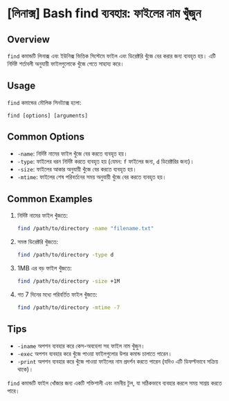# [লিনাক্স] Bash find ব্যবহার: ফাইলের নাম খুঁজুন

## Overview
`find` কমান্ডটি লিনাক্স এবং ইউনিক্স ভিত্তিক সিস্টেমে ফাইল এবং ডিরেক্টরি খুঁজে বের করার জন্য ব্যবহৃত হয়। এটি নির্দিষ্ট শর্তাবলী অনুযায়ী ফাইলগুলোকে খুঁজে পেতে সাহায্য করে।

## Usage
`find` কমান্ডের মৌলিক সিনট্যাক্স হলো:

```
find [options] [arguments]
```

## Common Options
- `-name`: নির্দিষ্ট নামের ফাইল খুঁজে বের করতে ব্যবহৃত হয়।
- `-type`: ফাইলের ধরন নির্দিষ্ট করতে ব্যবহৃত হয় (যেমন: `f` ফাইলের জন্য, `d` ডিরেক্টরির জন্য)।
- `-size`: ফাইলের আকার অনুযায়ী খুঁজে বের করতে ব্যবহৃত হয়।
- `-mtime`: ফাইলের শেষ পরিবর্তনের সময় অনুযায়ী খুঁজে বের করতে ব্যবহৃত হয়।

## Common Examples
1. নির্দিষ্ট নামের ফাইল খুঁজতে:
   ```bash
   find /path/to/directory -name "filename.txt"
   ```

2. সমস্ত ডিরেক্টরি খুঁজতে:
   ```bash
   find /path/to/directory -type d
   ```

3. 1MB এর বড় ফাইল খুঁজতে:
   ```bash
   find /path/to/directory -size +1M
   ```

4. গত 7 দিনের মধ্যে পরিবর্তিত ফাইল খুঁজতে:
   ```bash
   find /path/to/directory -mtime -7
   ```

## Tips
- `-iname` অপশন ব্যবহার করে কেস-অবহেলা সহ ফাইল নাম খুঁজুন।
- `-exec` অপশন ব্যবহার করে খুঁজে পাওয়া ফাইলগুলোর উপর কমান্ড চালাতে পারেন।
- `-print` অপশন ব্যবহার করে খুঁজে পাওয়া ফাইলের নাম প্রদর্শন করতে পারেন (যদিও এটি ডিফল্টভাবে সক্রিয় থাকে)।

`find` কমান্ডটি ফাইল খোঁজার জন্য একটি শক্তিশালী এবং নমনীয় টুল, যা সঠিকভাবে ব্যবহার করলে সময় সাশ্রয় করতে পারে।